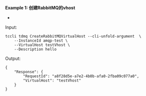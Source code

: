 **Example 1: 创建RabbitMQ的vhost**

-

Input: 

```
tccli tdmq CreateRabbitMQVirtualHost --cli-unfold-argument  \
    --InstanceId amqp-test \
    --VirtualHost testVhost \
    --Description hello
```

Output: 
```
{
    "Response": {
        "RequestId": "a8f28d5e-a7e2-4b0b-afa0-2fba09c077a0",
        "VirtualHost": "testVhost"
    }
}
```

